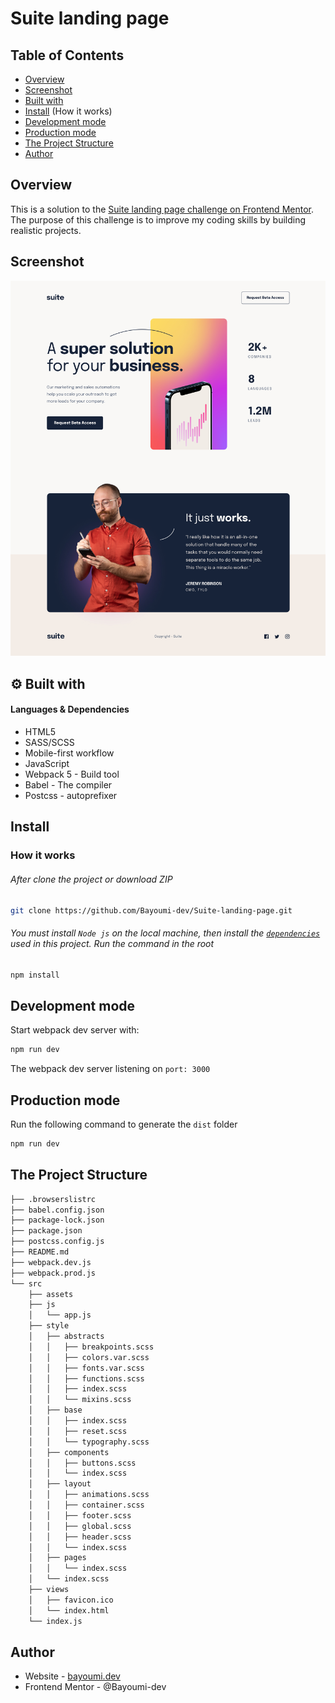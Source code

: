 # Suite landing page

## Table of Contents

- [Overview](#overview)
- [Screenshot](#screenshot)
- [Built with](#-built-with)
- [Install](#install) (How it works)
- [Development mode](#development-mode)
- [Production  mode](#production-mode)
- [The Project Structure](#the-project-structure)
- [Author](#author)

## Overview

This is a solution to the [Suite landing page challenge on Frontend Mentor](https://www.frontendmentor.io/challenges/suite-landing-page-tj_eaU-Ra). The purpose of this challenge is to improve my coding skills by building realistic projects.

## Screenshot

![Suite landing page](https://github.com/Bayoumi-dev/Suite-landing-page/blob/master/src/assets/suite-preview.jpg)


## ⚙ Built with
#### Languages & Dependencies
- HTML5
- SASS/SCSS
- Mobile-first workflow
- JavaScript
- Webpack 5 - Build tool
- Babel - The compiler
- Postcss - autoprefixer

## Install

### How it works
###### After clone the project or download ZIP
```bash
git clone https://github.com/Bayoumi-dev/Suite-landing-page.git
```
###### You must install `Node js` on the local machine, then install the [`dependencies`](package.json) used in this project. Run the command in the root
```bash
npm install
```
## Development mode
Start webpack dev server with:
```bash
npm run dev
```
The webpack dev server listening on `port: 3000`

## Production mode
Run the following command to generate the `dist` folder
 ```bash
npm run dev
```
## The Project Structure
```bash
├── .browserslistrc
├── babel.config.json
├── package-lock.json
├── package.json
├── postcss.config.js
├── README.md
├── webpack.dev.js
├── webpack.prod.js
└── src     
    ├── assets
    ├── js
    │   └── app.js
    ├── style
    │   ├── abstracts
    │   │   ├── breakpoints.scss
    │   │   ├── colors.var.scss
    │   │   ├── fonts.var.scss
    │   │   ├── functions.scss
    │   │   ├── index.scss
    │   │   └── mixins.scss
    │   ├── base 
    │   │   ├── index.scss
    │   │   ├── reset.scss
    │   │   └── typography.scss
    │   ├── components
    │   │   ├── buttons.scss
    │   │   └── index.scss
    │   ├── layout
    │   │   ├── animations.scss
    │   │   ├── container.scss
    │   │   ├── footer.scss
    │   │   ├── global.scss
    │   │   ├── header.scss
    │   │   └── index.scss
    │   ├── pages
    │   │   └── index.scss
    │   └── index.scss
    ├── views
    │   ├── favicon.ico
    │   └── index.html
    └── index.js
```

## Author
- Website - [bayoumi.dev](https://bayoumi.dev)
- Frontend Mentor - @Bayoumi-dev
